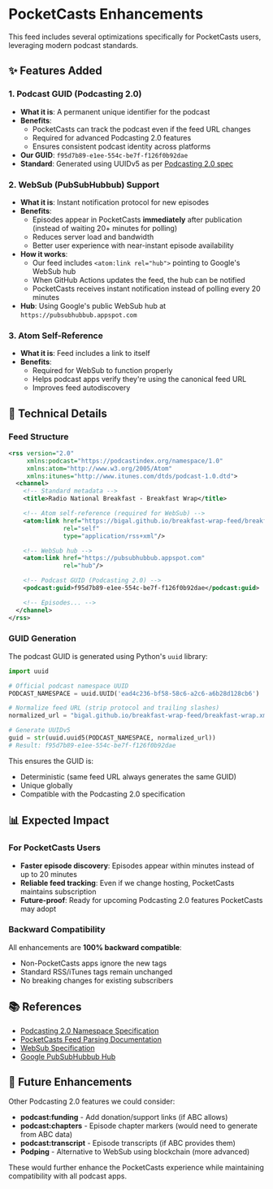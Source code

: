 # PocketCasts Enhancements

This feed includes several optimizations specifically for PocketCasts users, leveraging modern podcast standards.

## ✨ Features Added

### 1. **Podcast GUID (Podcasting 2.0)**
- **What it is**: A permanent unique identifier for the podcast
- **Benefits**:
  - PocketCasts can track the podcast even if the feed URL changes
  - Required for advanced Podcasting 2.0 features
  - Ensures consistent podcast identity across platforms
- **Our GUID**: `f95d7b89-e1ee-554c-be7f-f126f0b92dae`
- **Standard**: Generated using UUIDv5 as per [Podcasting 2.0 spec](https://github.com/Podcastindex-org/podcast-namespace/blob/main/docs/1.0.md#guid)

### 2. **WebSub (PubSubHubbub) Support**
- **What it is**: Instant notification protocol for new episodes
- **Benefits**:
  - Episodes appear in PocketCasts **immediately** after publication (instead of waiting 20+ minutes for polling)
  - Reduces server load and bandwidth
  - Better user experience with near-instant episode availability
- **How it works**:
  - Our feed includes `<atom:link rel="hub">` pointing to Google's WebSub hub
  - When GitHub Actions updates the feed, the hub can be notified
  - PocketCasts receives instant notification instead of polling every 20 minutes
- **Hub**: Using Google's public WebSub hub at `https://pubsubhubbub.appspot.com`

### 3. **Atom Self-Reference**
- **What it is**: Feed includes a link to itself
- **Benefits**:
  - Required for WebSub to function properly
  - Helps podcast apps verify they're using the canonical feed URL
  - Improves feed autodiscovery

## 🔧 Technical Details

### Feed Structure
```xml
<rss version="2.0"
     xmlns:podcast="https://podcastindex.org/namespace/1.0"
     xmlns:atom="http://www.w3.org/2005/Atom"
     xmlns:itunes="http://www.itunes.com/dtds/podcast-1.0.dtd">
  <channel>
    <!-- Standard metadata -->
    <title>Radio National Breakfast - Breakfast Wrap</title>

    <!-- Atom self-reference (required for WebSub) -->
    <atom:link href="https://bigal.github.io/breakfast-wrap-feed/breakfast-wrap.xml"
               rel="self"
               type="application/rss+xml"/>

    <!-- WebSub hub -->
    <atom:link href="https://pubsubhubbub.appspot.com"
               rel="hub"/>

    <!-- Podcast GUID (Podcasting 2.0) -->
    <podcast:guid>f95d7b89-e1ee-554c-be7f-f126f0b92dae</podcast:guid>

    <!-- Episodes... -->
  </channel>
</rss>
```

### GUID Generation
The podcast GUID is generated using Python's `uuid` library:

```python
import uuid

# Official podcast namespace UUID
PODCAST_NAMESPACE = uuid.UUID('ead4c236-bf58-58c6-a2c6-a6b28d128cb6')

# Normalize feed URL (strip protocol and trailing slashes)
normalized_url = "bigal.github.io/breakfast-wrap-feed/breakfast-wrap.xml"

# Generate UUIDv5
guid = str(uuid.uuid5(PODCAST_NAMESPACE, normalized_url))
# Result: f95d7b89-e1ee-554c-be7f-f126f0b92dae
```

This ensures the GUID is:
- Deterministic (same feed URL always generates the same GUID)
- Unique globally
- Compatible with the Podcasting 2.0 specification

## 📊 Expected Impact

### For PocketCasts Users
- **Faster episode discovery**: Episodes appear within minutes instead of up to 20 minutes
- **Reliable feed tracking**: Even if we change hosting, PocketCasts maintains subscription
- **Future-proof**: Ready for upcoming Podcasting 2.0 features PocketCasts may adopt

### Backward Compatibility
All enhancements are **100% backward compatible**:
- Non-PocketCasts apps ignore the new tags
- Standard RSS/iTunes tags remain unchanged
- No breaking changes for existing subscribers

## 📚 References

- [Podcasting 2.0 Namespace Specification](https://github.com/Podcastindex-org/podcast-namespace)
- [PocketCasts Feed Parsing Documentation](https://support.pocketcasts.com/knowledge-base/podcast-parsing/)
- [WebSub Specification](https://www.w3.org/TR/websub/)
- [Google PubSubHubbub Hub](https://pubsubhubbub.appspot.com/)

## 🚀 Future Enhancements

Other Podcasting 2.0 features we could consider:
- **podcast:funding** - Add donation/support links (if ABC allows)
- **podcast:chapters** - Episode chapter markers (would need to generate from ABC data)
- **podcast:transcript** - Episode transcripts (if ABC provides them)
- **Podping** - Alternative to WebSub using blockchain (more advanced)

These would further enhance the PocketCasts experience while maintaining compatibility with all podcast apps.
